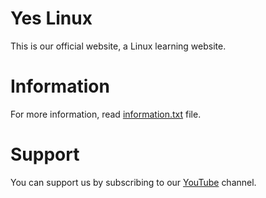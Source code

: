 # Yes Linux
This is our official website, a Linux learning website.

# Information
For more information, read [information.txt]("https://github.com/Yes-Linux/Yes-Linux/blob/main/information.txt") file.

# Support
You can support us by subscribing to our [YouTube]("#") channel.
